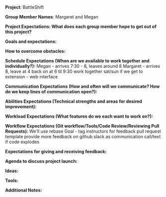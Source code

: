 **Project**: BattleShift

**Group Member Names**: Margaret and Megan

**Project Expectations: What does each group member hope to get out of this project?**


**Goals and expectations:**


**How to overcome obstacles:**


**Schedule Expectations (When are we available to work together and individually?):**
Megan - arrives 7:30 - 8, leaves around 8
Margaret - arrives 8, leave at 4 back on at 6 til 9:30
work together sat/sun
if we get to extension - web interface


**Communication Expectations (How and often will we communicate? How do we keep lines of communication open?):**


**Abilities Expectations (Technical strengths and areas for desired improvement):**


**Workload Expectations (What features do we each want to work on?):**


**Workflow Expectations (Git workflow/Tools/Code Review/Reviewing Pull Requests):**
We'll use rebase
Goal - tag instructors for feedback
pull request template
provide more feedback on github
slack as communication
call/text if code explodes


**Expectations for giving and receiving feedback:**


**Agenda to discuss project launch:**


**Ideas:**


**Tools:**


**Additional Notes:**
